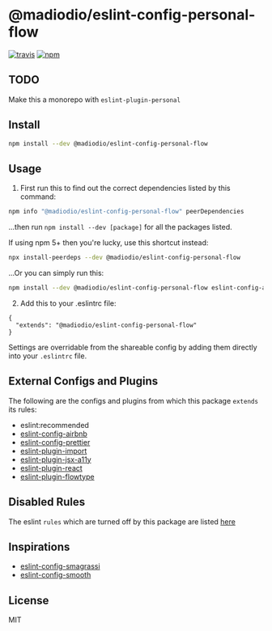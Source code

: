 # @madiodio/eslint-config-personal-flow

[![travis][travis-image]][travis-url]
[![npm][npm-image]][npm-url]

[travis-image]: https://img.shields.io/travis/madiodio/eslint-config-personal-flow/master.svg
[travis-url]: https://travis-ci.org/madiodio/eslint-config-personal-flow
[npm-image]: https://img.shields.io/npm/v/@madiodio/eslint-config-personal-flow.svg
[npm-url]: https://npmjs.org/package/@madiodio/eslint-config-personal-flow

## TODO

Make this a monorepo with `eslint-plugin-personal`

## Install

```bash
npm install --dev @madiodio/eslint-config-personal-flow
```

## Usage

1.  First run this to find out the correct dependencies listed by this command:

```bash
npm info "@madiodio/eslint-config-personal-flow" peerDependencies
```

...then run `npm install --dev [package]` for all the packages listed.

If using npm 5+ then you're lucky, use this shortcut instead:

```bash
npx install-peerdeps --dev @madiodio/eslint-config-personal-flow
```

...Or you can simply run this:

```bash
npm install --dev @madiodio/eslint-config-personal-flow eslint-config-airbnb eslint-config-prettier eslint-plugin-import eslint-plugin-jsx-a11y eslint-plugin-react eslint-plugin-flowtype babel-eslint eslint
```

2.  Add this to your .eslintrc file:

```
{
  "extends": "@madiodio/eslint-config-personal-flow"
}
```

Settings are overridable from the shareable config by adding them directly into your
`.eslintrc` file.

## External Configs and Plugins

The following are the configs and plugins from which this package `extends` its rules:

- eslint:recommended
- [eslint-config-airbnb](https://github.com/airbnb/javascript/tree/master/packages/eslint-config-airbnb)
- [eslint-config-prettier](https://github.com/prettier/eslint-config-prettier)
- [eslint-plugin-import](https://github.com/benmosher/eslint-plugin-import)
- [eslint-plugin-jsx-a11y](https://github.com/evcohen/eslint-plugin-jsx-a11y)
- [eslint-plugin-react](https://github.com/yannickcr/eslint-plugin-react)
- [eslint-plugin-flowtype](https://github.com/gajus/eslint-plugin-flowtype)

## Disabled Rules

The eslint `rules` which are turned off by this package are listed [here](https://github.com/madiodio/eslint-config-personal-flow/blob/master/rules/es6.js#L35)

## Inspirations

- [eslint-config-smagrassi](https://github.com/StefanoMagrassi/eslint-config-smagrassi)
- [eslint-config-smooth](https://github.com/smooth-code/eslint-config-smooth)

## License

MIT
